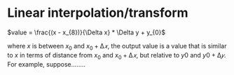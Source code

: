 # Linear interpolation/transform

$value = \frac{(x - x_{8})}{\Delta x} * \Delta y + y_{0}$

where $x$ is between $x_{0}$ and $x_{0} + ∆𝑥$, the output value is a value that
is similar to $x$ in terms of distance from $x_{0}$ and $x_{0} + ∆𝑥$, but relative to
$y0$ and $y0 + ∆𝑦$. For example, suppose........
